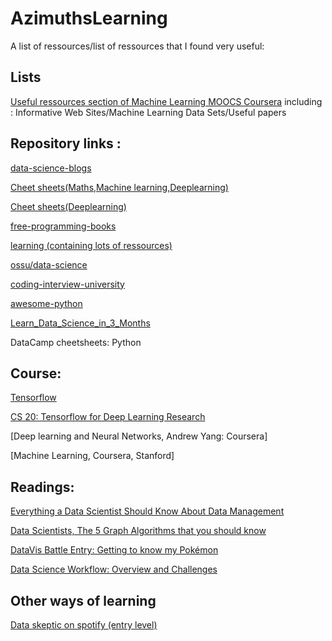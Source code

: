 # AzimuthsLearning

A list of ressources/list of ressources that I found very useful:

## Lists

[Useful ressources section of Machine Learning MOOCS Coursera](https://www.coursera.org/learn/machine-learning/resources/NrY2G)
including : Informative Web Sites/Machine Learning Data Sets/Useful papers
 
## Repository links :

[data-science-blogs](https://github.com/rushter/data-science-blogs?fbclid=IwAR2rjw3Q2hCLJHLVt3jN685t38O6PpRP3ckPysa2FKCtfNjgEM-fMS-k1yQ)

[Cheet sheets(Maths,Machine learning,Deeplearning)](https://github.com/afshinea/stanford-cs-229-machine-learning?fbclid=IwAR0UvmdWFmvk9UarO6Lpx6kXGqwpnEJ9KwySLtGDVeNnyCd82l8bideaUDc)

[Cheet sheets(Deeplearning)](https://github.com/afshinea/stanford-cs-230-deep-learning/blob/master/en/super-cheatsheet-deep-learning.pdf)

[free-programming-books](https://github.com/EbookFoundation/free-programming-books)

[learning (containing lots of ressources)](https://github.com/amitness/learning)

[ossu/data-science](https://github.com/ossu/data-science#curriculum)

[coding-interview-university](https://github.com/jwasham/coding-interview-university)

[awesome-python](https://github.com/vinta/awesome-python)

[Learn_Data_Science_in_3_Months](https://github.com/llSourcell/Learn_Data_Science_in_3_Months)

DataCamp cheetsheets: 
Python

## Course:
[Tensorflow](https://developers.google.com/machine-learning/crash-course/)

[CS 20: Tensorflow for Deep Learning Research](http://web.stanford.edu/class/cs20si/syllabus.html)

[Deep learning and Neural Networks, Andrew Yang: Coursera]

[Machine Learning, Coursera, Stanford]

## Readings:

[Everything a Data Scientist Should Know About Data Management](https://towardsdatascience.com/everything-a-data-scientist-should-know-about-data-management-6877788c6a42)

[Data Scientists, The 5 Graph Algorithms that you should know](https://towardsdatascience.com/data-scientists-the-five-graph-algorithms-that-you-should-know-30f454fa5513)

[DataVis Battle Entry: Getting to know my Pokémon](https://towardsdatascience.com/reddit-datavis-entry-getting-to-know-my-pok%C3%A9mon-e0bcf4b4b803)

[Data Science Workflow: Overview and Challenges](https://cacm.acm.org/blogs/blog-cacm/169199-data-science-workflow-overview-and-challenges/fulltext)


## Other ways of learning
[Data skeptic on spotify (entry level)](https://open.spotify.com/show/1BZN7H3ikovSejhwQTzNm4)

